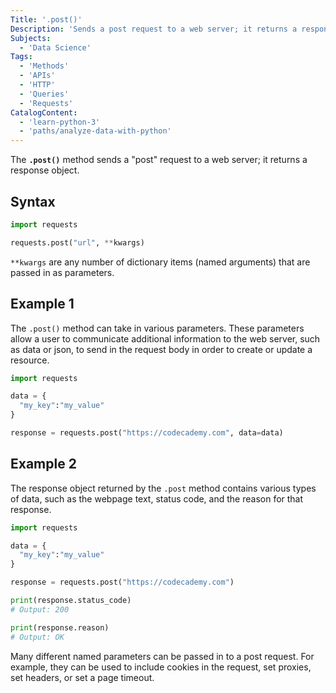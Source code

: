 ```yaml
---
Title: '.post()'
Description: 'Sends a post request to a web server; it returns a response object.'
Subjects:
  - 'Data Science'
Tags:
  - 'Methods'
  - 'APIs'
  - 'HTTP'
  - 'Queries'
  - 'Requests'
CatalogContent:
  - 'learn-python-3'
  - 'paths/analyze-data-with-python'
---
```


The **`.post()`** method sends a "post" request to a web server; it returns a response object.

## Syntax

```python
import requests

requests.post("url", **kwargs)
```

`**kwargs` are any number of dictionary items (named arguments) that are passed in as parameters.

## Example 1

The `.post()` method can take in various parameters. These parameters allow a user to communicate additional information to the web server, such as data or json, to send in the request body in order to create or update a resource.

```python
import requests

data = {
  "my_key":"my_value"
}

response = requests.post("https://codecademy.com", data=data)
```

## Example 2

The response object returned by the `.post` method contains various types of data, such as the webpage text, status code, and the reason for that response.

```python
import requests

data = {
  "my_key":"my_value"
}

response = requests.post("https://codecademy.com")

print(response.status_code)
# Output: 200

print(response.reason)
# Output: OK
```

Many different named parameters can be passed in to a post request. For example, they can be used to include cookies in the request, set proxies, set headers, or set a page timeout.
